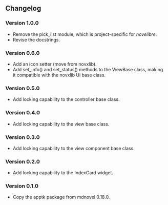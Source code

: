 ## Changelog


### Version 1.0.0

- Remove the pick_list module, which is project-specific for *novelibre*. 
- Revise the docstrings.

### Version 0.6.0

- Add an icon setter (move from novxlib).
- Add set_info() and set_status() methods to the ViewBase class, making it compatible with the novxlib Ui base class.

### Version 0.5.0

- Add locking capability to the controller base class.

### Version 0.4.0

- Add locking capability to the view base class.

### Version 0.3.0

- Add locking capability to the view component base class.

### Version 0.2.0

- Add locking capability to the IndexCard widget.

### Version 0.1.0

- Copy the apptk package from mdnovel 0.18.0.



